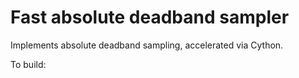 # Fast absolute deadband sampler

Implements absolute deadband sampling, accelerated via Cython.

To build:
